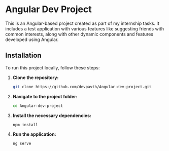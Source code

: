# Angular Dev Project

This is an Angular-based project created as part of my internship tasks. It includes a test application with various features like suggesting friends with common interests, along with other dynamic components and features developed using Angular.

## Installation

To run this project locally, follow these steps:

1. **Clone the repository:**
   ```bash
   git clone https://github.com/devpavth/Angular-dev-project.git

2. **Navigate to the project folder:**
   ```bash
   cd Angular-dev-project
3. **Install the necessary dependencies:**
   ```bash
   npm install
4. **Run the application:**
   ```bash
   ng serve
